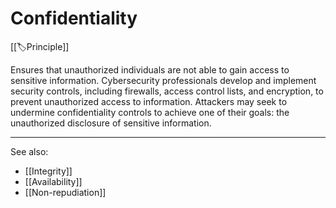 
# Confidentiality

[[🏷️Principle]]

Ensures that unauthorized individuals are not able to gain access to sensitive information. Cybersecurity professionals develop and implement security controls, including firewalls, access control lists, and encryption, to prevent unauthorized access to information. Attackers may seek to undermine confidentiality controls to achieve one of their goals: the unauthorized disclosure of sensitive information.

---

See also:

- [[Integrity]]
- [[Availability]]
- [[Non-repudiation]]
